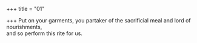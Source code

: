 +++
title = "01"

+++
Put on your garments, you partaker of the sacrificial meal and lord of  nourishments,  
and so perform this rite for us.  